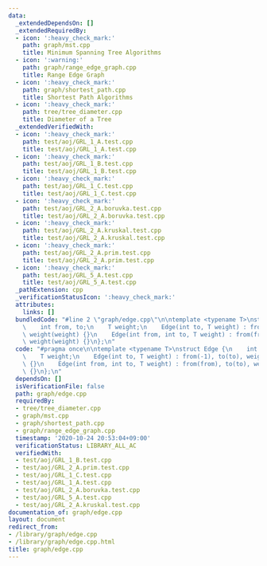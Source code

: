 ```yaml
---
data:
  _extendedDependsOn: []
  _extendedRequiredBy:
  - icon: ':heavy_check_mark:'
    path: graph/mst.cpp
    title: Minimum Spanning Tree Algorithms
  - icon: ':warning:'
    path: graph/range_edge_graph.cpp
    title: Range Edge Graph
  - icon: ':heavy_check_mark:'
    path: graph/shortest_path.cpp
    title: Shortest Path Algorithms
  - icon: ':heavy_check_mark:'
    path: tree/tree_diameter.cpp
    title: Diameter of a Tree
  _extendedVerifiedWith:
  - icon: ':heavy_check_mark:'
    path: test/aoj/GRL_1_A.test.cpp
    title: test/aoj/GRL_1_A.test.cpp
  - icon: ':heavy_check_mark:'
    path: test/aoj/GRL_1_B.test.cpp
    title: test/aoj/GRL_1_B.test.cpp
  - icon: ':heavy_check_mark:'
    path: test/aoj/GRL_1_C.test.cpp
    title: test/aoj/GRL_1_C.test.cpp
  - icon: ':heavy_check_mark:'
    path: test/aoj/GRL_2_A.boruvka.test.cpp
    title: test/aoj/GRL_2_A.boruvka.test.cpp
  - icon: ':heavy_check_mark:'
    path: test/aoj/GRL_2_A.kruskal.test.cpp
    title: test/aoj/GRL_2_A.kruskal.test.cpp
  - icon: ':heavy_check_mark:'
    path: test/aoj/GRL_2_A.prim.test.cpp
    title: test/aoj/GRL_2_A.prim.test.cpp
  - icon: ':heavy_check_mark:'
    path: test/aoj/GRL_5_A.test.cpp
    title: test/aoj/GRL_5_A.test.cpp
  _pathExtension: cpp
  _verificationStatusIcon: ':heavy_check_mark:'
  attributes:
    links: []
  bundledCode: "#line 2 \"graph/edge.cpp\"\n\ntemplate <typename T>\nstruct Edge {\n\
    \    int from, to;\n    T weight;\n    Edge(int to, T weight) : from(-1), to(to),\
    \ weight(weight) {}\n    Edge(int from, int to, T weight) : from(from), to(to),\
    \ weight(weight) {}\n};\n"
  code: "#pragma once\n\ntemplate <typename T>\nstruct Edge {\n    int from, to;\n\
    \    T weight;\n    Edge(int to, T weight) : from(-1), to(to), weight(weight)\
    \ {}\n    Edge(int from, int to, T weight) : from(from), to(to), weight(weight)\
    \ {}\n};\n"
  dependsOn: []
  isVerificationFile: false
  path: graph/edge.cpp
  requiredBy:
  - tree/tree_diameter.cpp
  - graph/mst.cpp
  - graph/shortest_path.cpp
  - graph/range_edge_graph.cpp
  timestamp: '2020-10-24 20:53:04+09:00'
  verificationStatus: LIBRARY_ALL_AC
  verifiedWith:
  - test/aoj/GRL_1_B.test.cpp
  - test/aoj/GRL_2_A.prim.test.cpp
  - test/aoj/GRL_1_C.test.cpp
  - test/aoj/GRL_1_A.test.cpp
  - test/aoj/GRL_2_A.boruvka.test.cpp
  - test/aoj/GRL_5_A.test.cpp
  - test/aoj/GRL_2_A.kruskal.test.cpp
documentation_of: graph/edge.cpp
layout: document
redirect_from:
- /library/graph/edge.cpp
- /library/graph/edge.cpp.html
title: graph/edge.cpp
---
```

